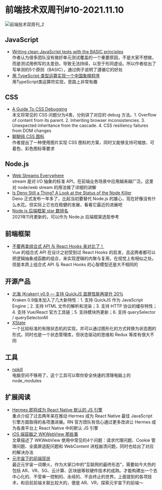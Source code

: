 # 前端技术双周刊#10-2021.11.10

![前端技术双周刊_2](https://tva1.sinaimg.cn/large/008i3skNly1gw9w4fa214j30p00an40u.jpg)

## JavaScript

- [Writing clean JavaScript tests with the BASIC principles](https://yonigoldberg.medium.com/fighting-javascript-tests-complexity-with-the-basic-principles-87b7622eac9a)
  <br>作者认为很多团队没有做好单元测试覆盖的一个重要原因，不是大家不想做，而是测试用例写的太差劲，导致无法持续，以至于形同虚设。所以作者给出了写单测的5个原则（BASIC），通过例子说明了遵循它的好处
- [用 TypeScript 类型运算实现一个中国象棋程序](https://github.com/xufei/type-chess)
  <br>用TypeScript类运算符实现，思路上非常有趣

## CSS

- [A Guide To CSS Debugging](https://www.smashingmagazine.com/2021/10/guide-debugging-css/)
  <br>本文将常见的 CSS 问题分为4类，分别讲了对应的 debug 方法。1. Overflow of content from its parent. 2. Inheriting browser inconsistencies. 3. Unexpected inheritance from the cascade. 4. CSS resiliency failures from DOM changes
- [聊聊纯 CSS 图标](https://zhuanlan.zhihu.com/p/430423521)
  <br>作者提出了一种使用图片实现 CSS 图标的方案，同时又能够支持可缩放、可着色、彩色图标等要求

## Node.js

- [Web Streams Everywhere](https://css-tricks.com/web-streams-everywhere-and-fetch-for-node-js/)
  <br>stream 是对 I/O 抽象的标准 API，在前端业务场景中应用越来越广泛。这里对 node/web stream 的用法做了详细的讲解
- [Is Deno Still a Thing? A Look at the Status of the Node Killer](https://blog.bitsrc.io/is-deno-still-a-thing-a-look-at-the-status-of-the-node-killer-884d47981d09)
  <br>Deno 正式发布一年多了，比起当初要替代 Node.js 的雄心，现在好像没有什么水花。但实际上它也在稳健的发展，看看它最近的进展吧
- [Node.js 后端框架 star 数排名](https://zhuanlan.zhihu.com/p/431730018)
  <br> 2021年11月更新的，可以作为 Node.js 后端框架选型参考

## 前端框架

- [不要再拿组合式 API 与 React Hooks 来对比了！](https://mp.weixin.qq.com/s/xvRP7pIq41dC1KDlhgtjJQ)
  <br>Vue 的组合式 API 在设计之初受到过 React Hooks 的启发，且这两者都可以把逻辑抽象成函数的组合，来实现逻辑的内聚与复用，在视觉上有相似之处。但是本质上组合式 API 与 React Hooks 的心智模型还是大不相同的

## 开源产品

- [北海 (Kraken) v0.9 — 支持 QuickJS 首屏性能再提升 20%](https://zhuanlan.zhihu.com/p/429278372)
  <br>Kraken 0.9版本加入了几大新特性：1. 支持 QuickJS 作为 JavaScript Engine；2. 支持 HTML 文件的解析和渲染；3. 支持 HTTP 协议的缓存特性；4. 支持 Vue/React 官方工具链；5. 支持模块热更新；6. 支持 querySelector / querySelectorAll
- [XState](https://mp.weixin.qq.com/s/rHgUYOTyMKYupuJal_vY_Q)
  <br>一个比较标准的有限状态机的实现，并可以通过图形化的方式转换为状态图的形式。同时也是一个状态管理库，但状态驱动的思维和 Redux 等库有很大不同

## 工具

- [npkill](https://mp.weixin.qq.com/s/53U0VBp5h4iiktfxqLhTcw)
  <br>电脑空间不够用了，这个工具可以帮你安全快速的清理电脑上的 node_modules

## 扩展阅读

- [Hermes 即将成为 React Native 默认的 JS 引擎](https://mp.weixin.qq.com/s/1Zlj2bmKJngU2z8-l4uNFw)
  <br>重点介绍了过去两年来在推动 Hermes 成为 React Native 最佳 JavaScript 引擎方面取得的各项激进展。RN 官方团队有信心通过更多改进让 Hermes 成为各类平台上 React Native 中的默认 JS 引擎
- [iOS 端容器之 WKWebView 那些事](https://mp.weixin.qq.com/s/39u-48KvO-Fmkn9t0nJ-fA)
  <br>文章描述了 WKWebView 使用中常见的4个问题：请求代理问题、Cookie 管理问题、全面屏适配问题和 WebContent 进程崩溃问题，同时也给出了对应的解决办法
- [元宇宙下的前端现状](https://mp.weixin.qq.com/s/oFgOvPa0ZtBCJmgtnFKAZA)
  <br>最近元宇宙一词爆火，作为大家口中的“互联网的最终形态”，需要如今大热的包括 AR、VR、5G、云计算、区块链等软硬件技术的成熟。才能构建出一个去中心化的、不受单一控制的、永续的、不会终止的世界。上面提到的各项技术，和目前前端关联比较大的，便是 AR、VR，探索元宇宙下的前端～
